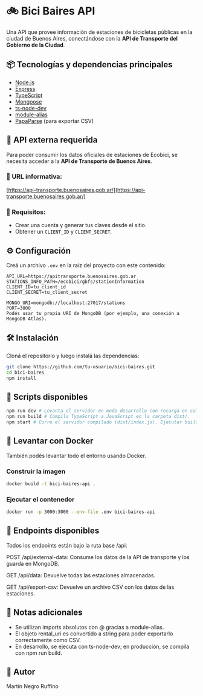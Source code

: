 # 🚲 Bici Baires API

Una API que provee información de estaciones de bicicletas públicas en la ciudad de Buenos Aires, conectándose con la **API de Transporte del Gobierno de la Ciudad**.

## 📦 Tecnologías y dependencias principales

- [Node.js](https://nodejs.org/)
- [Express](https://expressjs.com/)
- [TypeScript](https://www.typescriptlang.org/)
- [Mongoose](https://mongoosejs.com/)
- [ts-node-dev](https://github.com/wclr/ts-node-dev)
- [module-alias](https://www.npmjs.com/package/module-alias)
- [PapaParse](https://www.papaparse.com/) (para exportar CSV)

## 🔑 API externa requerida

Para poder consumir los datos oficiales de estaciones de Ecobici, se necesita acceder a la **API de Transporte de Buenos Aires**.

### 📍 URL informativa:
[https://api-transporte.buenosaires.gob.ar/](https://api-transporte.buenosaires.gob.ar/)

### 🔐 Requisitos:
- Crear una cuenta y generar tus claves desde el sitio.
- Obtener un `CLIENT_ID` y `CLIENT_SECRET`.

## ⚙️ Configuración

Creá un archivo `.env` en la raíz del proyecto con este contenido:

```env
API_URL=https://apitransporte.buenosaires.gob.ar
STATIONS_INFO_PATH=/ecobici/gbfs/stationInformation
CLIENT_ID=tu_client_id
CLIENT_SECRET=tu_client_secret

MONGO_URI=mongodb://localhost:27017/stations
PORT=3000
Podés usar tu propia URI de MongoDB (por ejemplo, una conexión a MongoDB Atlas).
```

## 🛠️ Instalación
Cloná el repositorio y luego instalá las dependencias:

```bash
git clone https://github.com/tu-usuario/bici-baires.git
cd bici-baires
npm install
```
## 🚀 Scripts disponibles
```bash
npm run dev	# Levanta el servidor en modo desarrollo con recarga en caliente.
npm run build # Compila TypeScript a JavaScript en la carpeta dist/.
npm start # Corre el servidor compilado (dist/index.js). Ejecutar build antes.
```

## 🐳 Levantar con Docker
También podés levantar todo el entorno usando Docker.

### Construir la imagen
```bash
docker build -t bici-baires-api .
```
### Ejecutar el contenedor
```bash
docker run -p 3000:3000 --env-file .env bici-baires-api
```

## 🧪 Endpoints disponibles
Todos los endpoints están bajo la ruta base /api:

POST /api/external-data: Consume los datos de la API de transporte y los guarda en MongoDB.

GET /api/data: Devuelve todas las estaciones almacenadas.

GET /api/export-csv: Devuelve un archivo CSV con los datos de las estaciones.

## 📝 Notas adicionales
- Se utilizan imports absolutos con @ gracias a module-alias.
- El objeto rental_uri es convertido a string para poder exportarlo correctamente como CSV.
- En desarrollo, se ejecuta con ts-node-dev; en producción, se compila con npm run build.

## 👤 Autor
Martin Negro Ruffino
